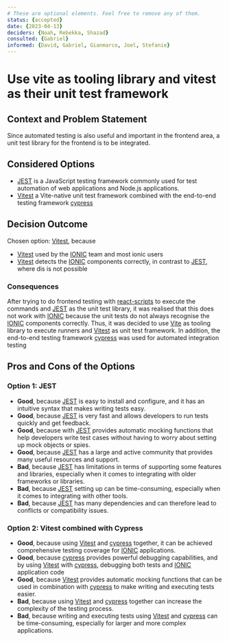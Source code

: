 ```yaml
---
# These are optional elements. Feel free to remove any of them.
status: {accepted}
date: {2023-04-13}
deciders: {Noah, Rebekka, Shazad}
consulted: {Gabriel}
informed: {David, Gabriel, Gianmarco, Joel, Stefanie}
---
```

# Use vite as tooling library and vitest as their unit test framework

## Context and Problem Statement

Since automated testing is also useful and important in the frontend area, a unit test library for the frontend is to be integrated.

## Considered Options

* [JEST](https://jestjs.io/) is a JavaScript testing framework commonly used for test automation of web applications and Node.js applications.
* [Vitest](https://vitest.dev/) a Vite-native unit test framework combined with the end-to-end testing framework [cypress](https://www.cypress.io/)

## Decision Outcome

Chosen option: [Vitest](https://vitest.dev/), because

* [Vitest](https://vitest.dev/) used by the [IONIC](https://ionicframework.com/) team and most ionic users
* [Vitest](https://vitest.dev/) detects the [IONIC](https://ionicframework.com/) components correctly, in contrast to [JEST](https://jestjs.io/), where dis is not possible


### Consequences
After trying to do frontend testing with [react-scripts](https://www.npmjs.com/package/react-scripts) to execute the commands and [JEST](https://jestjs.io/) as the unit test library, it was realised that this does not work with [IONIC](https://ionicframework.com/)
because the unit tests do not always recognise the [IONIC](https://ionicframework.com/) components correctly. Thus, it was decided to use [Vite](https://vitejs.dev/) as tooling library to execute runners and [Vitest](https://vitest.dev/) as unit test framework.
In addition, the end-to-end testing framework [cypress](https://www.cypress.io/) was used for automated integration testing

## Pros and Cons of the Options

### Option 1: JEST

* **Good**, because [JEST](https://jestjs.io/) is easy to install and configure, and it has an intuitive syntax that makes writing tests easy. 
* **Good**, because [JEST](https://jestjs.io/) is very fast and allows developers to run tests quickly and get feedback.
* **Good**, because with [JEST](https://jestjs.io/) provides automatic mocking functions that help developers write test cases without having to worry about setting up mock objects or spies.
* **Good**, because [JEST](https://jestjs.io/) has a large and active community that provides many useful resources and support.
* **Bad**, because [JEST](https://jestjs.io/) has limitations in terms of supporting some features and libraries, especially when it comes to integrating with older frameworks or libraries.
* **Bad**, because [JEST](https://jestjs.io/) setting up can be time-consuming, especially when it comes to integrating with other tools.
* **Bad**, because [JEST](https://jestjs.io/) has many dependencies and can therefore lead to conflicts or compatibility issues.

### Option 2: Vitest combined with Cypress

* **Good**, because using [Vitest](https://vitest.dev/)  and [cypress](https://www.cypress.io/) together, it can be achieved comprehensive testing coverage for [IONIC](https://ionicframework.com/) applications.
* **Good**, because [cypress](https://www.cypress.io/) provides powerful debugging capabilities, and by using [Vitest](https://vitest.dev/) with [cypress](https://www.cypress.io/), debugging both tests and [IONIC](https://ionicframework.com/)  application code
* **Good**, because [Vitest](https://vitest.dev/) provides automatic mocking functions that can be used in combination with [cypress](https://www.cypress.io/) to make writing and executing tests easier.
* **Bad**, because using [Vitest](https://vitest.dev/) and [cypress](https://www.cypress.io/) together can increase the complexity of the testing process.
* **Bad**, because writing and executing tests using [Vitest](https://vitest.dev/) and [cypress](https://www.cypress.io/) can be time-consuming, especially for larger and more complex applications.

